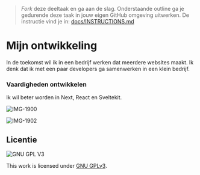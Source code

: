 > _Fork_ deze deeltaak en ga aan de slag. 
Onderstaande outline ga je gedurende deze taak in jouw eigen GitHub omgeving uitwerken. 
De instructie vind je in: [docs/INSTRUCTIONS.md](docs/INSTRUCTIONS.md)

# Mijn ontwikkeling
In de toekomst wil ik in een bedrijf werken dat meerdere websites maakt. Ik denk dat ik met een paar developers ga samenwerken in een klein bedrijf. 

### Vaardigheden ontwikkelen
Ik wil beter worden in Next, React en Sveltekit.

![IMG-1900](https://user-images.githubusercontent.com/69635977/214035871-a04393ff-86bb-4576-82e8-346c12d6459c.JPG)

![IMG-1902](https://user-images.githubusercontent.com/69635977/214035949-d8b9ac72-26dc-4d99-bd29-9c8502029acf.jpg)

## Licentie

![GNU GPL V3](https://www.gnu.org/graphics/gplv3-127x51.png)

This work is licensed under [GNU GPLv3](./LICENSE).
